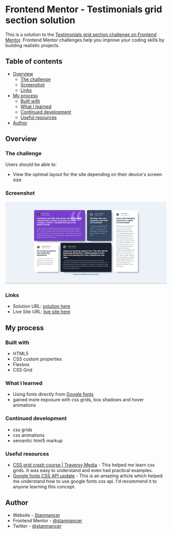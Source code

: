 # Frontend Mentor - Testimonials grid section solution

This is a solution to the
[Testimonials grid section challenge on Frontend Mentor](https://www.frontendmentor.io/challenges/testimonials-grid-section-Nnw6J7Un7).
Frontend Mentor challenges help you improve your coding skills by building
realistic projects.

## Table of contents

- [Overview](#overview)
  - [The challenge](#the-challenge)
  - [Screenshot](#screenshot)
  - [Links](#links)
- [My process](#my-process)
  - [Built with](#built-with)
  - [What I learned](#what-i-learned)
  - [Continued development](#continued-development)
  - [Useful resources](#useful-resources)
- [Author](#author)

## Overview

### The challenge

Users should be able to:

- View the optimal layout for the site depending on their device's screen size

### Screenshot

![](./screenshot.png)

### Links

- Solution URL:
  [solution here](https://www.frontendmentor.io/solutions/responsive-testimonials-section-using-css-grid-Kmd9yQs9AP)
- Live Site URL:
  [live site here](https://stanmancer.github.io/testimonials-grid-section/)

## My process

### Built with

- HTML5
- CSS custom properties
- Flexbox
- CSS Grid

### What I learned

- Using fonts directly from [Google fonts](fonts.google.com)
- gained more exposure with css grids, box shadows and hover animations

### Continued development

- css grids
- css animations
- semantic html5 markup

### Useful resources

- [CSS grid crash course | Traversy Media](https://www.youtube.com/watch?v=0xMQfnTU6oo&t=2992s) -
  This helped me learn css grids. It was easy to understand and even had
  practical examples.
- [Google fonts CSS API update](https://developers.google.com/fonts/docs/css2) -
  This is an amazing article which helped me understand how to use google fonts
  css api. I'd recommend it to anyone learning this concept.

## Author

- Website - [Stanmancer](https://limey.io/stanmancer)
- Frontend Mentor -
  [@stanmancer](https://www.frontendmentor.io/profile/stanmancer)
- Twitter - [@stanmancer](https://www.twitter.com/stanmancer)
